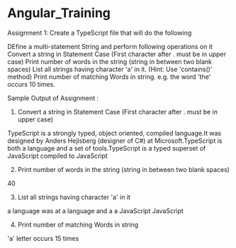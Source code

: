 # Angular_Training

Assignment 1: Create a TypeScript file that will do the following

DEfine a multi-statement String and perform following operations on it
Convert a string in Statement Case (First character after . must be in upper case)
Print number of words in the string (string in between two blank spaces)
List all strings having character 'a' in it. (Hint: Use 'contains()' method)
Print number of matching Words in string. e.g. the word 'the' occurs 10 times.



Sample Output of Assignment :

1. Convert a string in Statement Case (First character after . must be in upper case)

TypeScript is a strongly typed, object oriented, compiled language.It was designed by Anders Hejlsberg (designer of C#) at Microsoft.TypeScript is both a language and a set of tools.TypeScript is a typed superset of JavaScript compiled to JavaScript

2. Print number of words in the string (string in between two blank spaces)

40

3. List all strings having character 'a' in it

a
language
was
at
a
language
and
a
a
JavaScript
JavaScript

4. Print number of matching Words in string

 'a' letter occurs 15 times

